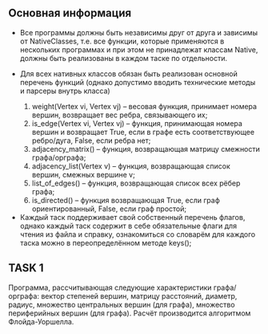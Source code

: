 <h2>Основная информация</h2>
<ul>
  <li><p>Все программы должны быть независимы друг от друга и зависимы от NativeClasses, т.е. все функции, которые применяются в нескольких программах и при этом не принадлежат классам Native, должны быть реализованы в каждом таске по отдельности.</p>
  </li>
  <li><p>Для всех нативных классов обязан быть реализован основной перечень функций (однако допустимо вводить технические методы и парсеры внутрь класса)</p>
    <ol>
      <li>
        weight(Vertex vi, Vertex vj) – весовая функция, принимает номера вершин, возвращает вес ребра, связывающего их;
      </li>
      <li>
        is_edge(Vertex vi, Vertex vj) – функция, принимающая номера вершин и возвращает True, если в графе есть соответствующее ребро/дуга, False, если ребра нет;
      </li>
      <li>
        adjacency_matrix() – функция, возвращающая матрицу смежности графа/орграфа;
      </li>
      <li>
        adjacency_list(Vertex v) – функция, возвращающая список вершин, смежных вершине v;
      </li>
      <li>
        list_of_edges() – функция, возвращающая список всех рёбер графа;
      </li>
      <li>
        is_directed() – функция возвращающая True, если граф ориентированный, False, если граф простой;
      </li>
    </ol>
  </li>
  <li>
    Каждый таск поддерживает свой собственный перечень флагов, однако каждый таск содержит в себе обязательные флаги для чтения из файла и справку, ознакомиться со словарём для каждого таска можно в переопределённом методе keys();
  </li>
</ul>
<h2>TASK 1</h2>
<p>
Программа, рассчитывающая следующие характеристики графа/орграфа:
вектор степеней вершин, матрицу расстояний, диаметр, радиус,
множество центральных вершин (для графа), множество периферийных
вершин (для графа). Расчёт производится алгоритмом Флойда-Уоршелла.
</p>

